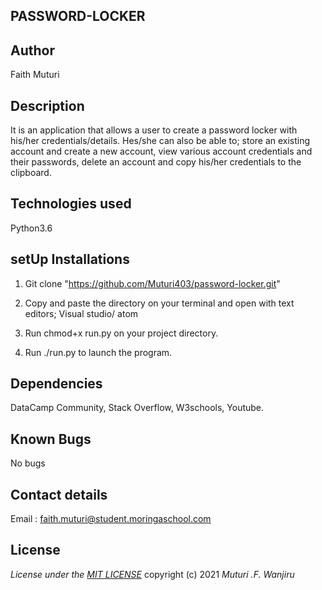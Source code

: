 ## PASSWORD-LOCKER

## Author

Faith Muturi

## Description

It is an application that allows a user to create a password locker with his/her credentials/details. Hes/she can also be able to; store an existing account and create a new account, view various account credentials and their passwords, delete an account and copy his/her credentials to the clipboard.

## Technologies used

Python3.6

## setUp Installations

1. Git clone "https://github.com/Muturi403/password-locker.git"

2. Copy and paste the directory on your terminal and open with text editors; Visual studio/ atom
3. Run chmod+x run.py on your project directory.
4. Run ./run.py to launch the program.

## Dependencies

DataCamp Community,
Stack Overflow,
W3schools,
Youtube.

## Known Bugs

No bugs

## Contact details

Email : faith.muturi@student.moringaschool.com

## License

*License under the [MIT LICENSE](LICENSE.txt)* copyright (c) 2021
*Muturi .F. Wanjiru*
